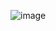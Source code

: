 ![image](https://user-images.githubusercontent.com/94743986/226099531-b3e363e4-655e-44dd-baa9-11f5cb8b445b.png)
